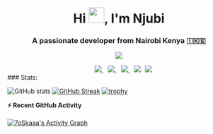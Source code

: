 <h1 align="center">Hi <img src="https://media.giphy.com/media/hvRJCLFzcasrR4ia7z/giphy.gif" width="35">, I'm Njubi</h1>
<h3 align="center">A passionate developer from Nairobi Kenya &#127470;&#127472&#127466</h3>
<p align="center">
  <a href="https://github.com/njubi-Inc">
    <img src="https://readme-typing-svg.herokuapp.com?lines=Computer+Science+and+Mathematics;DS%20|%20Algorithms%20|%20OOP%20OOP;Avid%20Learner%20&center=true&width=500&height=50">
  </a>
</p>
 <div align="center"  class="icons-social" style="margin-left: 10px;">
 	<a style="margin-left: 10px;" target="_blank" href="https://github.com/njubi-inc">
		<img src="https://img.icons8.com/doodle/40/000000/github--v1.png">
	</a>
	<a style="margin-left: 10px;" target="_blank" href="https://stackoverflow.com/">
		<img src="https://img.icons8.com/external-tal-revivo-color-tal-revivo/40/000000/external-stack-overflow-is-a-question-and-answer-site-for-professional-logo-color-tal-revivo.png">
	</a>
	<a style="margin-left: 10px;" target="_blank" href="https://dev.to/">
		<img src="https://img.icons8.com/external-sketchy-juicy-fish/0.6x/external-blog-online-services-sketchy-sketchy-juicy-fish.png">
	</a>
	<a style="margin-left: 10px;" target="_blank" href="https://twitter.com/_njubi">
		<img src="https://img.icons8.com/doodle/1x/twitter-squared--v2.png" ></a>
	<a style="margin-left: 5px;" target="_blank" href="https://github.com/njubi-inc">
		<img src="https://img.icons8.com/plasticine/0.5x/resume.png" >
	</a>
    </div>
### Stats:

![GitHub stats](https://github-readme-stats.vercel.app/api?username=njubi-inc&show_icons=true&theme=radical) 
[![GitHub Streak](https://github-readme-streak-stats.herokuapp.com/?user=njubi-inc&theme=radical)](https://git.io/streak-stats) 
[![trophy](https://github-profile-trophy.vercel.app/?username=njubi-inc)](https://github.com/ryo-ma/github-profile-trophy)

<summary><b>⚡ Recent GitHub Activity</b></summary>
  <br/>
   <a href="https://github.com/7oSkaaa">
  <img alt="7oSkaaa's Activity Graph" 
       src="https://activity-graph.herokuapp.com/graph?username=njubi-inc&custom_title=Njubi%27s%20Contribution%20Graph&theme=react-dark" /></a>
  <br/>

<!---
njubi-Inc/njubi-Inc is a ✨ special ✨ repository because its `README.md` (this file) appears on your GitHub profile.
You can click the Preview link to take a look at your changes.
--->
